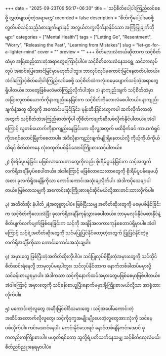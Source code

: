 +++
date = "2025-09-23T09:56:17+06:30"
title = 'သင့်စိတ်ပေါ့ပါးကြည်လင်စေဖို့ လွှတ်ချသင့်တဲ့အရာတွေ'
recorded = false
description = "စိတ်ကိုပေါ့ပါးစေဖို့ လွှတ်ပစ်သင့်သည့်ခံစားချက်များနှင့် အလွယ်တကူလိုက်နာနိုင်သော အကြံပြုချက်တိုများ"
categories = ["Mental Health"]
tags = ["Letting Go", "Resentment", "Worry", "Releasing the Past", "Learning from Mistakes"]
slug = "let-go-for-a-lighter-mind"
cover = ""
preview = ""
+++
စိတ်လေးလံတယ်ဆိုတာက သင့်စိတ်ထဲမှာ အမြဲထည့်ထားတဲ့အရာတွေကြောင့်ပါပဲ။ သင့်စိတ်လေးလံနေသရွေ့ သင်ဘာလုပ်လုပ် အဆင်ပြေအောင်မြင်မှာမဟုတ်ပါဘူး။ ဘာလုပ်လုပ်မကောင်းမြင်နေတတ်ပါတယ်။ အဲဒါကြောင့်စိတ်ပေါ့ပါးကြည်လင်စေဖို့ သင့်စိတ်ထဲကလုံးဝမေ့ပျောက်သင့်တဲ့အရာတွေရှိပါတယ်။ ဘာတွေဖြစ်မလဲဖတ်ကြည့်လိုက်ပါအုံး။
၁) နာကျည်းချက်
သင့်စိတ်ထဲမှာ အခြားလူတစ်ယောက်ကိုနာကျည်းနေခြင်းက သင့်စိတ်ကိုလေးလံစေပါတယ်။ နာကျည်းချက်နဲ့အတူ ထိုလူ့ကို အကောင်းမမြင်ခြင်း၊ မုန်းတီးခြင်းတွေကပါ ဆက်လိုက်လာတဲ့အတွက် သင့်စိတ်ထဲအကြည်ဓာတ်ကိုပါ ထိုစိတ်ကဖျက်ဆီးပစ်လိုက်နိုင်ပါတယ်။ အဲဒါကြောင့် လူတစ်ယောက်ကိုနာကျည်းနေခြင်းဟာ ထိုလူ့အတွက် မထိခိုက်ခင် ကာယကံရှင်ကိုအရင်လောင်မြိုက်စေတာပါ။ အဲဒီလိုနာကျည်းချက်မျိုးရှိနေတယ်လို့ ကိုယ့်ကိုယ်ကိုယ်သိရင် စိတ်ထဲကနေ လုံးဝထုတ်ပစ်နိုင်အောင်ကြိုးစားသင့်ပါတယ်။

၂) စိုးရိမ်ပူပန်ခြင်း
မဖြစ်လာသေးတာတွေကိုလည်း စိုးရိမ်ပူပန်ခြင်းက သင့်အတွက်လက်ရှိအချိန်ပုပ်စေပါတယ်။ အဲဒါကြောင့် မဖြစ်လာသေးတာတွေကို စိုးရိမ်ပူပန်နေမယ့်အစား ခုလက်ရှိအချိန်ကိုသာ ကောင်းကောင်းအသုံးချလိုက်ပါ။ အဲဒါကပိုသေချာပါတယ်။ ဖြစ်လာသမျှကို အကောင်းဆုံးကြိုးစားရင်ဆိုင်မယ်လို့အားတင်းထားလိုက်ပါ။

၃) အတိတ်ဆိုး
နံပါတ်၂နဲ့အတူူတူပါပဲ။ ဖြစ်ပြီးသမျှ အတိတ်ဆိုးတွေကို မမေ့ပစ်နိုင်ခြင်းက သင့်စိတ်ကိုလေးလံပြီး ခုလက်ရှိအချိန်ကုန်သွားစေပါတယ်။ ဘာမှမလုပ်နိုင်မစားနိုင်နဲ့စိတ်ပျက်လက်ပျက်ဖြစ်နေခြင်းက သင့်ကို အချိန်အလကားကုန်စေတာပဲရှိမှာပါ။ အဲဒါကြောင့် သင့်ရဲ့အတိတ်ဆိုးတွေကို သင်မပြုပြင်နိုင်တော့တဲ့အတွက် ပြုပြင်နိုင်တဲ့ခုလက်ရှိအချိန်ကိုသာ ကောင်းကောင်းအသုံးချပါ။

၄) အမှားတွေ
ဖြစ်ပြီးတဲ့အတိတ်ဆိုးလိုပါပဲ။ သင်ပြုလုပ်မိပြီးတဲ့အမှားတွေကို သင်ထိုင်စိတ်ဆင်းရဲနေလို့ ဘာမှလုပ်မရပါဘူး။ သင်လုပ်နိုင်တာက နောက်တစ်ခါထပ်မမှားဖို့ သင်ခန်းစာယူရမှာပါ။ အဲဒါကသာ သင့်ကိုနောက်ထပ်အမှားတွေမဖြစ်စေမှာဖြစ်ပါတယ်။ အဲဒါကြောင့် အမှားတွေကို သင်ခန်းစာယူပြီးနောက်မမှားဖို့ကြိုးစားမယ်လို့သာ အာရုံထားလိုက်ပါ။

၅) မကောင်းတဲ့လူတွေ
အဆိုးမြင်ဝါဒီသမားတွေ ၊ သင့်အပေါ်မကောင်းတဲ့အဆိပ်အတောက်လိုလူတွေ၊ သင့်ကိုဒုက္ခအမျိုးမျိုးပေးတဲ့လူတွေအားလုံးကို သင်မေ့ပစ်လိုက်ပါ။ ကင်းအောင်နေပါ။ မကင်းနိုင်သေးရင် နောင်တစ်ချိန်ကင်းအောင် ခုကတည်းကကြိုးစားပါ။ မဟုတ်ရင်တော့ သူတို့ရဲ့ပတ်သက်နေသမျှ သင့်စိတ်လေ့လံမယ်၊ စိတ်ညစ်ညူးနေရမှာပါပဲ။ 